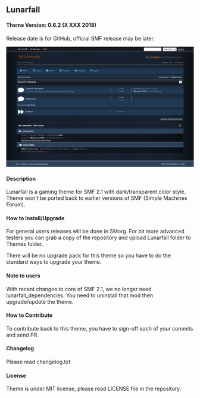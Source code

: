## Lunarfall

#### Theme Version: 0.6.2 (X XXX 2018)
Release date is for GitHub, official SMF release may be later.

<img src="https://raw.githubusercontent.com/Antes/Lunarfall/master/Lunarfall/images/thumbnail.png">

#### Description
Lunarfall is a gaming theme for SMF 2.1 with dark/transparent color style. Theme won't be ported back to earlier versions of SMF (Simple Machines Forum).

#### How to Install/Upgrade
For general users releases will be done in SMorg. For bit more advanced testers you can grab a copy of the repository and upload Lunarfall folder to Themes folder.

There will be no upgrade pack for this theme so you have to do the standard ways to upgrade your theme.

#### Note to users
With recent changes to core of SMF 2.1, we no longer need lunarfall_dependencies. You need to uninstall that mod then upgrade/update the theme.

#### How to Contribute
To contribute back to this theme, you have to sign-off each of your commits and send PR.

#### Changelog
Please read changelog.txt

#### License
Theme is under MIT license, please read LICENSE file in the repository.
